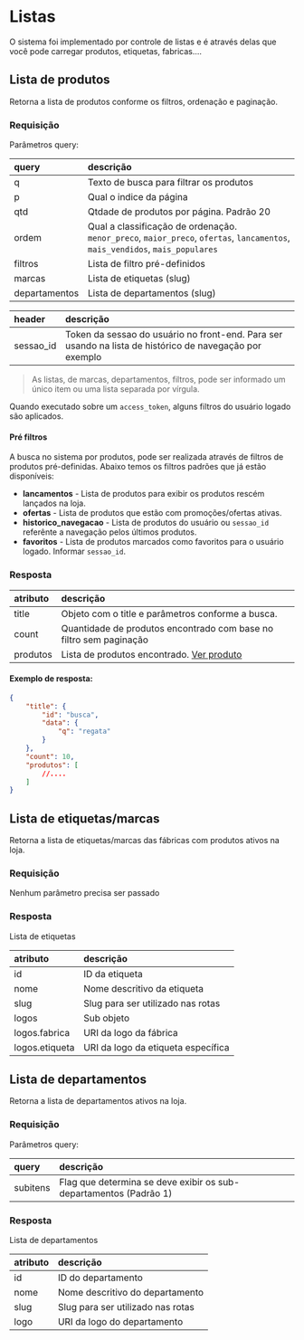 # Listas

O sistema foi implementado por controle de listas e é através delas que você pode carregar produtos, etiquetas, fabricas....

## Lista de produtos

<api method="get" uri="/listas/produtos" />

Retorna a lista de produtos conforme os filtros, ordenação e paginação.


### Requisição


Parâmetros query:

| query          | descrição                                                                                                                    |
|:---------------|:-----------------------------------------------------------------------------------------------------------------------------|
| q              | Texto de busca para filtrar os produtos                                                                                      |
| p              | Qual o indice da página                                                                                                      |
| qtd            | Qtdade de produtos por página. Padrão 20                                                                                     |
| ordem          | Qual a classificação de ordenação. `menor_preco`, `maior_preco`, `ofertas`, `lancamentos`, `mais_vendidos`, `mais_populares` |
| filtros        | Lista de filtro pré-definidos                                                                                                |
| marcas         | Lista de etiquetas (slug)                                                                                                    |
| departamentos  | Lista de departamentos (slug)                                                                                                |

| header         | descrição |
|:---------------|:-----------|
| sessao_id      | Token da sessao do usuário no front-end. Para ser usando na lista de histórico de navegação por exemplo                      |

> As listas, de marcas, departamentos, filtros, pode ser informado um único item ou uma lista separada por vírgula.

<tag text="auth" type="error"/> Quando executado sobre um `access_token`, alguns filtros do usuário logado são aplicados.


#### Pré filtros

A busca no sistema por produtos, pode ser realizada através de filtros de produtos pré-definidas.
Abaixo temos os filtros padrões que já estão disponíveis:

 - **lancamentos** - Lista de produtos para exibir os produtos rescém lançados na loja.
 - **ofertas** - Lista de produtos que estão com promoções/ofertas ativas.
 - **historico_navegacao** - Lista de produtos do usuário ou `sessao_id` referênte a navegação pelos últimos produtos.
 - **favoritos** - Lista de produtos marcados como favoritos para o usuário logado. Informar `sessao_id`.


### Resposta

| atributo             | descrição                                                          |
|:---------------------|:-------------------------------------------------------------------|
| title                | Objeto com o title e parâmetros conforme a busca.                  |
| count                | Quantidade de produtos encontrado com base no filtro sem paginação |
| produtos             | Lista de produtos encontrado. [Ver produto](/dev/produtos.html)    |


#### Exemplo de resposta:

```json
{
    "title": {
        "id": "busca",
        "data": {
            "q": "regata"
        }
    },
    "count": 10,
    "produtos": [
        //....
    ]
}
```



## Lista de etiquetas/marcas

<api method="get" uri="/listas/etiquetas" />

Retorna a lista de etiquetas/marcas das fábricas com produtos ativos na loja.

### Requisição

Nenhum parâmetro precisa ser passado


### Resposta

Lista de etiquetas

| atributo             | descrição                                                          |
|:---------------------|:-------------------------------------------------------------------|
| id                   | ID da etiqueta                                                     |
| nome                 | Nome descritivo da etiqueta                                        |
| slug                 | Slug para ser utilizado nas rotas                                  |
| logos                | Sub objeto                                                         |
| logos.fabrica        | URI da logo da fábrica                                             |
| logos.etiqueta       | URI da logo da etiqueta específica                                 |

## Lista de departamentos

<api method="get" uri="/listas/departamentos" />

Retorna a lista de departamentos ativos na loja.

### Requisição

Parâmetros query:

| query          | descrição                                                                                                                    |
|:---------------|:-----------------------------------------------------------------------------------------------------------------------------|
| subitens       | Flag que determina se deve exibir os sub-departamentos (Padrão 1)                                                            |


### Resposta

Lista de departamentos

| atributo             | descrição                                                          |
|:---------------------|:-------------------------------------------------------------------|
| id                   | ID do departamento                                                 |
| nome                 | Nome descritivo do departamento                                    |
| slug                 | Slug para ser utilizado nas rotas                                  |
| logo                 | URI da logo do departamento                                        |